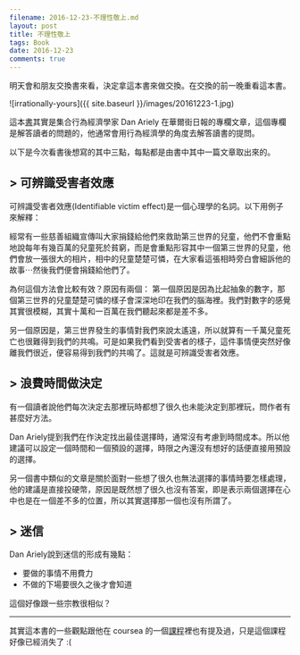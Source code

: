 ```yaml
---
filename: 2016-12-23-不理性敬上.md
layout: post
title: 不理性敬上
tags: Book
date: 2016-12-23
comments: true
---
```

明天會和朋友交換書來看，決定拿這本書來做交換。在交換的前一晚重看這本書。

![irrationally-yours]({{ site.baseurl }}/images/20161223-1.jpg)

這本[書](http://www.books.com.tw/products/0010704540)其實是集合行為經濟學家 Dan Ariely 在華爾街日報的專欄文章，這個專欄是解答讀者的問題的，他通常會用行為經濟學的角度去解答讀書的提問。

以下是今次看書後想寫的其中三點，每點都是由書中其中一篇文章取出來的。

## > 可辨識受害者效應

可辨識受害者效應(Identifiable victim effect)是一個心理學的名詞。以下用例子來解釋：

經常有一些慈善組織宣傳叫大家捐錢給他們來救助第三世界的兒童，他們不會重點地說每年有幾百萬的兒童死於貧窮，而是會重點形容其中一個第三世界的兒童，他們會放一張很大的相片，相中的兒童楚楚可憐，在大家看這張相時旁白會細訴他的故事⋯然後我們便會捐錢給他們了。

為何這個方法會比較有效？原因有兩個：
第一個原因是因為比起抽象的數字，那個第三世界的兒童楚楚可憐的樣子會深深地印在我們的腦海裡。我們對數字的感覺其實很模糊，其實十萬和一百萬在我們聽起來都是差不多。

另一個原因是，第三世界發生的事情對我們來說太遙遠，所以就算有一千萬兒童死亡也很難得到我們的共鳴。可是如果我們看到受害者的樣子，這件事情便突然好像離我們很近，便容易得到我們的共鳴了。這就是可辨識受害者效應。

## > 浪費時間做決定

有一個讀者說他們每次決定去那裡玩時都想了很久也未能決定到那裡玩，問作者有甚麼好方法。

Dan Ariely提到我們在作決定找出最佳選擇時，通常沒有考慮到時間成本。所以他建議可以設定一個時間和一個預設的選擇，時限之內還沒有想好的話便直接用預設的選擇。

另一個書中類似的文章是關於面對一些想了很久也無法選擇的事情時要怎樣處理，他的建議是直接投硬幣，原因是既然想了很久也沒有答案，即是表示兩個選擇在心中也是在一個差不多的位置，所以其實選擇那一個也沒有所謂了。

## > 迷信

Dan Ariely說到迷信的形成有幾點：

* 要做的事情不用費力
* 不做的下場要很久之後才會知道

這個好像跟一些宗教很相似？

---

其實這本書的一些觀點跟他在 coursea 的一個[課程](http://coursera.tumblr.com/post/45684999023/dan-arielys-course-on-a-beginners-guide-to)裡也有提及過，只是這個課程好像已經消失了 :(